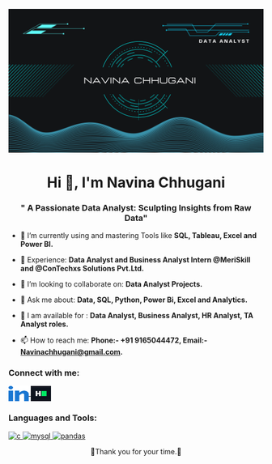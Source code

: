 ![logo](https://github.com/Navinachhugani/Navinachhugani/blob/main/Profile%20Banner.png)

###
<h1 align="center">Hi 👋, I'm Navina Chhugani</h1>
<h3 align="center">" A Passionate Data Analyst: Sculpting Insights from Raw Data"</h3>
<img src="https://media.giphy.com/media/K5kfQExKk731K/giphy.gif" width="450px" align="right" alt="">

- 🌱 I’m currently using and mastering Tools like **SQL, Tableau, Excel and Power BI.**
- 💫 Experience: **Data Analyst and Business Analyst Intern @MeriSkill and @ConTechxs Solutions Pvt.Ltd.**

- 👯 I’m looking to collaborate on: **Data Analyst Projects.**
- 💬 Ask me about: **Data, SQL, Python, Power Bi, Excel and Analytics.**
- 🌻 I am available for : **Data Analyst, Business Analyst, HR Analyst, TA Analyst roles.**
- 📫 How to reach me: **Phone:- +91 9165044472, Email:- Navinachhugani@gmail.com.**

<h3 align="left">Connect with me:</h3>
<p align="left">
<a href="https://www.linkedin.com/in/navinachhugani/" target="_blank">
  <img align="center" src="https://github.com/Navinachhugani/Github_Profile_readme_generator/blob/main/Linedin%20icon.svg" alt="LinkedIn" height="30" width="40" />
</a>
<a href="https://www.hackerrank.com/profile/navinachhugani" target="_blank">
  <img align="center" src="https://github.com/Navinachhugani/Github_Profile_readme_generator/blob/main/hackerrank.svg" alt="HackerRank" height="30" width="40" />
</a>
</p>

<h3 align="left">Languages and Tools:</h3>
<p align="left"> 
  <a href="https://support.microsoft.com/en-us/excel" target="_blank" rel="noreferrer"> <img src="https://cdn.icon-icons.com/icons2/3053/PNG/512/microsoft_excel_alt_macos_bigsur_icon_189978.png" alt="c" width="40" height="40"/> </a> 
  <a href="https://www.mysql.com/" target="_blank" rel="noreferrer"> <img src="https://bobcares.com/wp-content/uploads/2022/06/mysql.png" alt="mysql" width="40" height="40"/> </a> 
  <a href="https://learn.microsoft.com/en-us/power-bi/" target="_blank" rel="noreferrer"> <img src="https://cdn.windowsreport.com/wp-content/uploads/2019/07/Fix-power-bi-cant-find-app.jpg" alt="pandas" width="40" height="40"/> </a>
  </p>


<p align="Center">🙏Thank you for your time.🙏</p>
